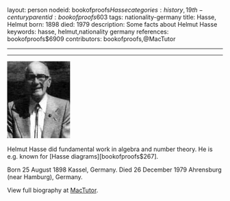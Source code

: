 layout: person
nodeid: bookofproofs$Hasse
categories: history,19th-century
parentid: bookofproofs$603
tags: nationality-germany
title: Hasse, Helmut
born: 1898
died: 1979
description: Some facts about Helmut Hasse
keywords: hasse, helmut,nationality germany
references: bookofproofs$6909
contributors: bookofproofs,@MacTutor

---


---

![Hasse.jpg](https://github.com/bookofproofs/bookofproofs.github.io/blob/main/_sources/_assets/images/portraits/Hasse.jpg?raw=true)

Helmut Hasse did fundamental work in algebra and number theory. He is e.g. known for [Hasse diagrams][bookofproofs$267].

Born 25 August 1898 Kassel, Germany. Died 26 December 1979 Ahrensburg (near Hamburg), Germany.


View full biography at [MacTutor](https://mathshistory.st-andrews.ac.uk/Biographies/Hasse/).